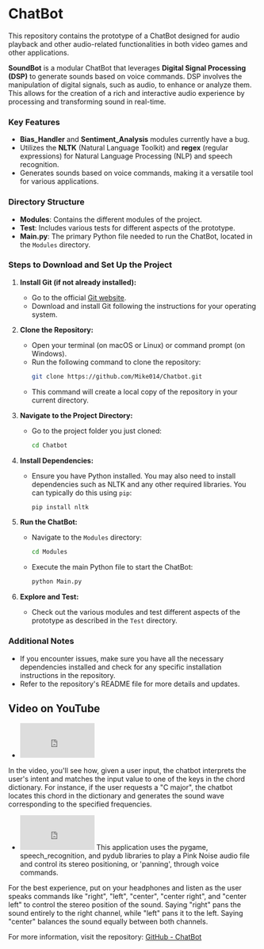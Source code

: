 # ChatBot

This repository contains the prototype of a ChatBot designed for audio playback and other audio-related functionalities in both video games and other applications.

**SoundBot** is a modular ChatBot that leverages **Digital Signal Processing (DSP)** to generate sounds based on voice commands. DSP involves the manipulation of digital signals, such as audio, to enhance or analyze them. This allows for the creation of a rich and interactive audio experience by processing and transforming sound in real-time.

### Key Features

- **Bias_Handler** and **Sentiment_Analysis** modules currently have a bug.
- Utilizes the **NLTK** (Natural Language Toolkit) and **regex** (regular expressions) for Natural Language Processing (NLP) and speech recognition.
- Generates sounds based on voice commands, making it a versatile tool for various applications.

### Directory Structure

- **Modules**: Contains the different modules of the project.
- **Test**: Includes various tests for different aspects of the prototype.
- **Main.py**: The primary Python file needed to run the ChatBot, located in the `Modules` directory.

### Steps to Download and Set Up the Project

1. **Install Git (if not already installed):**
   - Go to the official [Git website](https://git-scm.com/).
   - Download and install Git following the instructions for your operating system.

2. **Clone the Repository:**
   - Open your terminal (on macOS or Linux) or command prompt (on Windows).
   - Run the following command to clone the repository:
     ```bash
     git clone https://github.com/Mike014/Chatbot.git
     ```
   - This command will create a local copy of the repository in your current directory.

3. **Navigate to the Project Directory:**
   - Go to the project folder you just cloned:
     ```bash
     cd Chatbot
     ```

4. **Install Dependencies:**
   - Ensure you have Python installed. You may also need to install dependencies such as NLTK and any other required libraries. You can typically do this using `pip`:
     ```bash
     pip install nltk
     ```

5. **Run the ChatBot:**
   - Navigate to the `Modules` directory:
     ```bash
     cd Modules
     ```
   - Execute the main Python file to start the ChatBot:
     ```bash
     python Main.py
     ```

6. **Explore and Test:**
   - Check out the various modules and test different aspects of the prototype as described in the `Test` directory.

### Additional Notes

- If you encounter issues, make sure you have all the necessary dependencies installed and check for any specific installation instructions in the repository.
- Refer to the repository's README file for more details and updates.

## Video on YouTube ##
- <iframe width="150" height="70" src="https://www.youtube.com/watch?v=RP8IiiImbO0&list=PLgKASgLUSpNaUfSrkMirwRU2skzNGbnRs&index=52" frameborder="0" allowfullscreen></iframe>
In the video, you'll see how, given a user input, the chatbot interprets the user's intent and matches the input value to one of the keys in the chord dictionary. For instance, if the user requests a "C major", the chatbot locates this chord in the dictionary and generates the sound wave corresponding to the specified frequencies.
- <iframe width="150" height="70" src="https://www.youtube.com/watch?v=tjzaMJyNJys&list=PLgKASgLUSpNaUfSrkMirwRU2skzNGbnRs&index=48" frameborder="0" allowfullscreen></iframe> This application uses the pygame, speech_recognition, and pydub libraries to play a Pink Noise audio file and control its stereo positioning, or 'panning', through voice commands.
For the best experience, put on your headphones and listen as the user speaks commands like "right", "left", "center", "center right", and "center left" to control the stereo position of the sound. Saying "right" pans the sound entirely to the right channel, while "left" pans it to the left. Saying "center" balances the sound equally between both channels.

For more information, visit the repository: [GitHub - ChatBot](https://github.com/Mike014/Chatbot.git)
